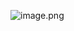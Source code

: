 ![image.png](https://cdn.nlark.com/yuque/0/2022/png/1238904/1660447506414-1db84cd3-ae4e-4233-81c9-0f778cdd79dc.png#clientId=ud1b0e31d-f119-4&from=paste&id=u6bf0f734&name=image.png&originHeight=1332&originWidth=970&originalType=url&ratio=1&rotation=0&showTitle=false&size=291395&status=done&style=none&taskId=u14cc634c-da16-4a73-8f56-e9bf5ee7468&title=)

